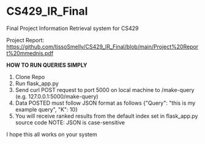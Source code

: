 # CS429_IR_Final
Final Project Information Retrieval system for CS429

Project Report: https://github.com/tissoSmelly/CS429_IR_Final/blob/main/Project%20Report%20mmednis.pdf

**HOW TO RUN QUERIES SIMPLY**

1. Clone Repo
2. Run flask_app.py
3. Send curl POST request to port 5000 on local machine to /make-query (e.g. 127.0.0.1:5000/make-query)
4. Data POSTED must follow JSON format as follows {"Query": "this is my example query", "K": 10}
5. You will receive ranked results from the default index set in flask_app.py source code
NOTE: JSON is case-sensitive 


I hope this all works on your system
